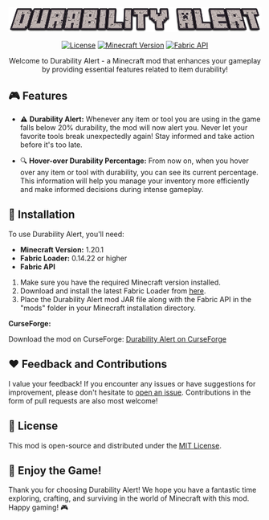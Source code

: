 <p align="center">
  <img src="Durability-Alert.png" alt="Durability Alert">
</p>

<div align="center">
  
  <a href="">[![License](https://img.shields.io/badge/License-MIT-blue.svg)](LICENSE)</a>
  <a href="">![Minecraft Version](https://img.shields.io/badge/Minecraft-1.20.1-brightgreen.svg)</a>
  <a href="">![Fabric API](https://img.shields.io/badge/Fabric%20API-%3E%3D0.14.22-blue.svg)</a>

  Welcome to Durability Alert - a Minecraft mod that enhances your gameplay by providing essential features related to item durability!
</div>

## 🎮 Features

- ⚠️ **Durability Alert:** Whenever any item or tool you are using in the game falls below 20% durability, the mod will now alert you. Never let your favorite tools break unexpectedly again! Stay informed and take action before it's too late.

- 🔍 **Hover-over Durability Percentage:** From now on, when you hover over any item or tool with durability, you can see its current percentage. This information will help you manage your inventory more efficiently and make informed decisions during intense gameplay.

## 🚀 Installation

To use Durability Alert, you'll need:
- **Minecraft Version:** 1.20.1
- **Fabric Loader:** 0.14.22 or higher
- **Fabric API**

1. Make sure you have the required Minecraft version installed.
2. Download and install the latest Fabric Loader from [here](https://fabricmc.net/use/).
3. Place the Durability Alert mod JAR file along with the Fabric API in the "mods" folder in your Minecraft installation directory.

**CurseForge:**

Download the mod on CurseForge: [Durability Alert on CurseForge](https://legacy.curseforge.com/minecraft/mc-mods/durability-alert)

## ❤️ Feedback and Contributions

I value your feedback! If you encounter any issues or have suggestions for improvement, please don't hesitate to [open an issue](https://github.com/yourusername/Durability-Alert/issues). Contributions in the form of pull requests are also most welcome!

## 📝 License

This mod is open-source and distributed under the [MIT License](LICENSE).

## 🎉 Enjoy the Game!

Thank you for choosing Durability Alert! We hope you have a fantastic time exploring, crafting, and surviving in the world of Minecraft with this mod. Happy gaming! 🎮
